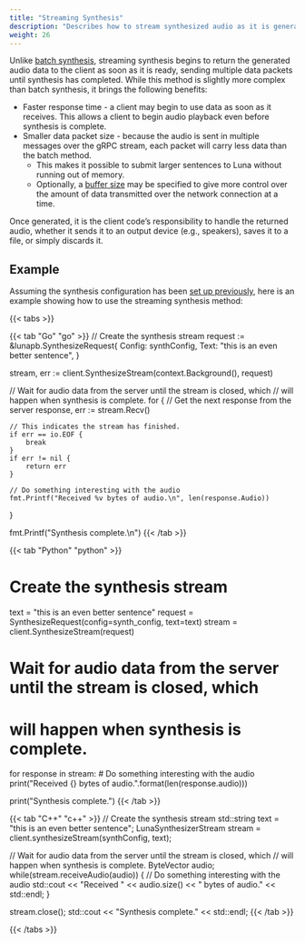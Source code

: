 ```yaml
---
title: "Streaming Synthesis"
description: "Describes how to stream synthesized audio as it is generated."
weight: 26
---
```


Unlike [batch synthesis](../batch), streaming synthesis begins to return the
generated audio data to the client as soon as it is ready, sending multiple
data packets until synthesis has completed. While this method is slightly
more complex than batch synthesis, it brings the following benefits:

* Faster response time - a client may begin to use data as soon as it receives.
  This allows a client to begin audio playback even before synthesis is
  complete.
* Smaller data packet size - because the audio is sent in multiple messages over
  the gRPC stream, each packet will carry less data than the batch method.
  * This makes it possible to submit larger sentences to Luna without
    running out of memory.
  * Optionally, a [buffer size](../synthesis-config/#buffer-size-optional)
    may be specified to give more control over the amount of data transmitted
    over the network connection at a time.

Once generated, it is the client code’s responsibility to handle the returned
audio, whether it sends it to an output device (e.g., speakers), saves it to a
file, or simply discards it.


## Example
Assuming the synthesis configuration has been
[set up previously](../synthesis-config#example), here is an example
showing how to use the streaming synthesis method:

{{< tabs >}}

{{< tab "Go" "go" >}}
// Create the synthesis stream
request := &lunapb.SynthesizeRequest{
	Config: synthConfig,
	Text:   "this is an even better sentence",
}

stream, err := client.SynthesizeStream(context.Background(), request)

// Wait for audio data from the server until the stream is closed, which
// will happen when synthesis is complete.
for {
	// Get the next response from the server
	response, err := stream.Recv()

	// This indicates the stream has finished.
	if err == io.EOF {
		break
	}
	if err != nil {
		return err
	}

	// Do something interesting with the audio
	fmt.Printf("Received %v bytes of audio.\n", len(response.Audio))
}

fmt.Printf("Synthesis complete.\n")
{{< /tab >}}

{{< tab "Python" "python" >}}
# Create the synthesis stream
text = "this is an even better sentence"
request = SynthesizeRequest(config=synth_config, text=text)
stream = client.SynthesizeStream(request)

# Wait for audio data from the server until the stream is closed, which
# will happen when synthesis is complete.
for response in stream:
    # Do something interesting with the audio
    print("Received {} bytes of audio.".format(len(response.audio)))

print("Synthesis complete.")
{{< /tab >}}

{{< tab "C++" "c++" >}}
// Create the synthesis stream
std::string text = "this is an even better sentence";
LunaSynthesizerStream stream = client.synthesizeStream(synthConfig, text);

// Wait for audio data from the server until the stream is closed, which
// will happen when synthesis is complete.
ByteVector audio;
while(stream.receiveAudio(audio))
{
    // Do something interesting with the audio
    std::cout << "Received " << audio.size() << " bytes of audio." << std::endl;
}

stream.close();
std::cout << "Synthesis complete." << std::endl;
{{< /tab >}}

{{< /tabs >}}
